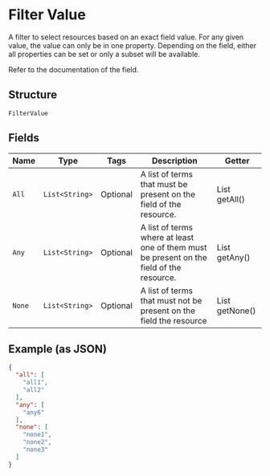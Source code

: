 
# Filter Value

A filter to select resources based on an exact field value. For any given
value, the value can only be in one property. Depending on the field, either
all properties can be set or only a subset will be available.

Refer to the documentation of the field.

## Structure

`FilterValue`

## Fields

| Name | Type | Tags | Description | Getter |
|  --- | --- | --- | --- | --- |
| `All` | `List<String>` | Optional | A list of terms that must be present on the field of the resource. | List<String> getAll() |
| `Any` | `List<String>` | Optional | A list of terms where at least one of them must be present on the<br>field of the resource. | List<String> getAny() |
| `None` | `List<String>` | Optional | A list of terms that must not be present on the field the resource | List<String> getNone() |

## Example (as JSON)

```json
{
  "all": [
    "all1",
    "all2"
  ],
  "any": [
    "any6"
  ],
  "none": [
    "none1",
    "none2",
    "none3"
  ]
}
```

